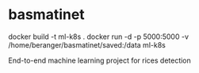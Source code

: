 # basmatinet
docker build -t ml-k8s .
docker run -d -p 5000:5000 -v /home/beranger/basmatinet/saved:/data ml-k8s


End-to-end machine learning project for rices detection

